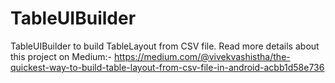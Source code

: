 # TableUIBuilder
TableUIBuilder to build TableLayout from CSV file. 
Read more details about this project on Medium:-
https://medium.com/@vivekvashistha/the-quickest-way-to-build-table-layout-from-csv-file-in-android-acbb1d58e736
